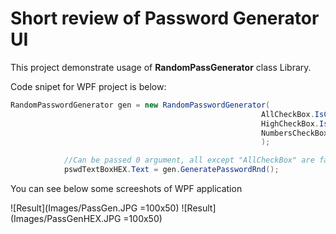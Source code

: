 <H1>Short review of Password Generator UI</H1> 

This project demonstrate usage of <b>RandomPassGenerator</b> class Library.

Code snipet for WPF project is below: 
```C#
RandomPasswordGenerator gen = new RandomPasswordGenerator(
                                                        AllCheckBox.IsChecked, LowCheckBox.IsChecked, 
                                                        HighCheckBox.IsChecked, SymbolsCheckBox.IsChecked, 
                                                        NumbersCheckBox.IsChecked, HEXBox.IsChecked
                                                        );

            //Can be passed 0 argument, all except "AllCheckBox" are false by default
            pswdTextBoxHEX.Text = gen.GeneratePasswordRnd();
```														
You can see below some screeshots of WPF application

![Result](Images/PassGen.JPG =100x50)
![Result](Images/PassGenHEX.JPG =100x50)